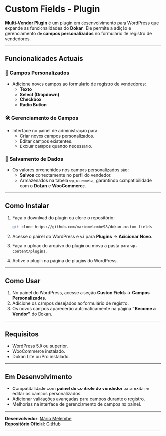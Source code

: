 # **Custom Fields - Plugin**
**Multi-Vendor Plugin** é um plugin em desenvolvimento para WordPress que expande as funcionalidades do **Dokan**. Ele permite a adição e gerenciamento de **campos personalizados** no formulário de registro de vendedores.

---

## **Funcionalidades Actuais**
### 🔧 **Campos Personalizados**
- Adicione novos campos ao formulário de registro de vendedores:
   - **Texto**
   - **Select (Dropdown)**
   - **Checkbox**
   - **Radio Button**

### 🛠️ **Gerenciamento de Campos**
- Interface no painel de administração para:
   - Criar novos campos personalizados.
   - Editar campos existentes.
   - Excluir campos quando necessário.

### 💾 **Salvamento de Dados**
- Os valores preenchidos nos campos personalizados são:
   - **Salvos** correctamente no perfil do vendedor.
   - Armazenados na tabela `wp_usermeta`, garantindo compatibilidade com o **Dokan** e **WooCommerce**.

---

## **Como Instalar**
1. Faça o download do plugin ou clone o repositório:
   ```bash
   git clone https://github.com/mariomelembe98/dokan-custom-fields
   ```

2. Acesse o painel do WordPress e vá para **Plugins** → **Adicionar Novo**.

3. Faça o upload do arquivo do plugin ou mova a pasta para `wp-content/plugins`.

4. Active o plugin na página de plugins do WordPress.

---

## **Como Usar**
1. No painel do WordPress, acesse a seção **Custon Fields → Campos Personalizados**.
2. Adicione os campos desejados ao formulário de registro.
3. Os novos campos aparecerão automaticamente na página **"Become a Vendor"** do Dokan.

---

## **Requisitos**
- WordPress 5.0 ou superior.
- WooCommerce instalado.
- Dokan Lite ou Pro instalado.

---

## **Em Desenvolvimento**
- Compatibilidade com **painel de controle do vendedor** para exibir e editar os campos personalizados.
- Adicionar validações avançadas para campos durante o registro.
- Melhorias na interface de gerenciamento de campos no painel.

---

**Desenvolvedor**: [Mário Melembe](https://github.com/mariomelembe98)  
**Repositório Oficial**: [GitHub](https://github.com/mariomelembe98/dokan-custom-fields)

---

